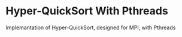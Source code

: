 # Hyper-QuickSort With Pthreads
 Implemantation of Hyper-QuickSort, designed for MPI, with Pthreads
